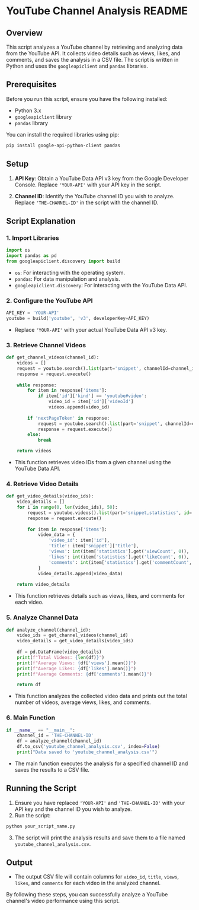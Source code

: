 # YouTube Channel Analysis README

## Overview
This script analyzes a YouTube channel by retrieving and analyzing data from the YouTube API. It collects video details such as views, likes, and comments, and saves the analysis in a CSV file. The script is written in Python and uses the `googleapiclient` and `pandas` libraries.

## Prerequisites
Before you run this script, ensure you have the following installed:

- Python 3.x
- `googleapiclient` library
- `pandas` library

You can install the required libraries using pip:
```bash
pip install google-api-python-client pandas
```

## Setup
1. **API Key**: Obtain a YouTube Data API v3 key from the Google Developer Console. Replace `'YOUR-API'` with your API key in the script.

2. **Channel ID**: Identify the YouTube channel ID you wish to analyze. Replace `'THE-CHANNEL-ID'` in the script with the channel ID.

## Script Explanation
### 1. Import Libraries
```python
import os
import pandas as pd
from googleapiclient.discovery import build
```
- `os`: For interacting with the operating system.
- `pandas`: For data manipulation and analysis.
- `googleapiclient.discovery`: For interacting with the YouTube Data API.

### 2. Configure the YouTube API
```python
API_KEY = 'YOUR-API'
youtube = build('youtube', 'v3', developerKey=API_KEY)
```
- Replace `'YOUR-API'` with your actual YouTube Data API v3 key.

### 3. Retrieve Channel Videos
```python
def get_channel_videos(channel_id):
    videos = []
    request = youtube.search().list(part='snippet', channelId=channel_id, maxResults=50, order='date')
    response = request.execute()
    
    while response:
        for item in response['items']:
            if item['id']['kind'] == 'youtube#video':
                video_id = item['id']['videoId']
                videos.append(video_id)
        
        if 'nextPageToken' in response:
            request = youtube.search().list(part='snippet', channelId=channel_id, maxResults=50, order='date', pageToken=response['nextPageToken'])
            response = request.execute()
        else:
            break

    return videos
```
- This function retrieves video IDs from a given channel using the YouTube Data API.

### 4. Retrieve Video Details
```python
def get_video_details(video_ids):
    video_details = []
    for i in range(0, len(video_ids), 50):
        request = youtube.videos().list(part='snippet,statistics', id=','.join(video_ids[i:i+50]))
        response = request.execute()
        
        for item in response['items']:
            video_data = {
                'video_id': item['id'],
                'title': item['snippet']['title'],
                'views': int(item['statistics'].get('viewCount', 0)),
                'likes': int(item['statistics'].get('likeCount', 0)),
                'comments': int(item['statistics'].get('commentCount', 0))
            }
            video_details.append(video_data)
    
    return video_details
```
- This function retrieves details such as views, likes, and comments for each video.

### 5. Analyze Channel Data
```python
def analyze_channel(channel_id):
    video_ids = get_channel_videos(channel_id)
    video_details = get_video_details(video_ids)
    
    df = pd.DataFrame(video_details)
    print(f"Total Videos: {len(df)}")
    print(f"Average Views: {df['views'].mean()}")
    print(f"Average Likes: {df['likes'].mean()}")
    print(f"Average Comments: {df['comments'].mean()}")

    return df
```
- This function analyzes the collected video data and prints out the total number of videos, average views, likes, and comments.

### 6. Main Function
```python
if __name__ == "__main__":
    channel_id = 'THE-CHANNEL-ID'
    df = analyze_channel(channel_id)
    df.to_csv('youtube_channel_analysis.csv', index=False)
    print("Data saved to 'youtube_channel_analysis.csv'")
```
- The main function executes the analysis for a specified channel ID and saves the results to a CSV file.

## Running the Script
1. Ensure you have replaced `'YOUR-API'` and `'THE-CHANNEL-ID'` with your API key and the channel ID you wish to analyze.
2. Run the script:
```bash
python your_script_name.py
```
3. The script will print the analysis results and save them to a file named `youtube_channel_analysis.csv`.

## Output
- The output CSV file will contain columns for `video_id`, `title`, `views`, `likes`, and `comments` for each video in the analyzed channel.

By following these steps, you can successfully analyze a YouTube channel's video performance using this script.
